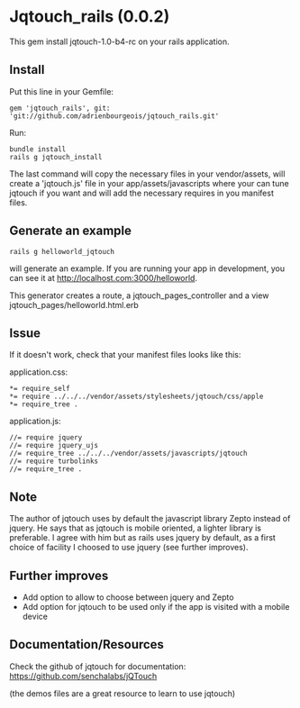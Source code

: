 Jqtouch_rails (0.0.2)
=====================

This gem install jqtouch-1.0-b4-rc on your rails application.

Install
-------

Put this line in your Gemfile:

    gem 'jqtouch_rails', git: 'git://github.com/adrienbourgeois/jqtouch_rails.git'

Run:

    bundle install
    rails g jqtouch_install

The last command will copy the necessary files in your vendor/assets, will create a 'jqtouch.js' file in your app/assets/javascripts where your can tune jqtouch if you want and will add the necessary requires in you manifest files.

Generate an example
-------------------

    rails g helloworld_jqtouch

will generate an example. If you are running your app in development, you can see it at http://localhost.com:3000/helloworld.

This generator creates a route, a jqtouch_pages_controller and a view jqtouch_pages/helloworld.html.erb

Issue
-----

If it doesn't work, check that your manifest files looks like this:

application.css:

    *= require_self
    *= require ../../../vendor/assets/stylesheets/jqtouch/css/apple
    *= require_tree .

application.js:

    //= require jquery
    //= require jquery_ujs
    //= require_tree ../../../vendor/assets/javascripts/jqtouch
    //= require turbolinks
    //= require_tree .

Note
----

The author of jqtouch uses by default the javascript library Zepto instead of jquery. He says that as jqtouch is mobile oriented, a lighter library is preferable. I agree with him but as rails uses jquery by default, as a first choice of facility I choosed to use jquery (see further improves).

Further improves
----------------

* Add option to allow to choose between jquery and Zepto
* Add option for jqtouch to be used only if the app is visited with a mobile device

Documentation/Resources
-----------------------

Check the github of jqtouch for documentation: https://github.com/senchalabs/jQTouch

(the demos files are a great resource to learn to use jqtouch)

